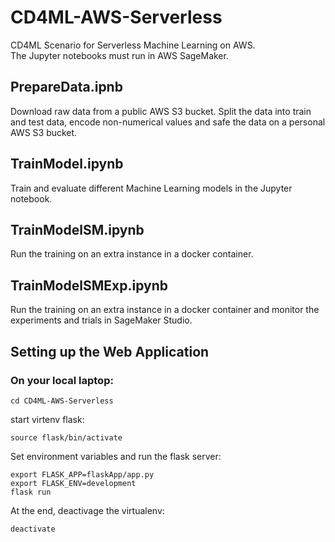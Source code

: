 # CD4ML-AWS-Serverless
CD4ML Scenario for Serverless Machine Learning on AWS.    
The Jupyter notebooks must run in AWS SageMaker.     

## PrepareData.ipnb
Download raw data from a public AWS S3 bucket. Split the data into train and test data, encode non-numerical values and safe the data on a personal AWS S3 bucket.

## TrainModel.ipynb
Train and evaluate different Machine Learning models in the Jupyter notebook.

## TrainModelSM.ipynb
Run the training on an extra instance in a docker container.

## TrainModelSMExp.ipynb
Run the training on an extra instance in a docker container and monitor the experiments and trials in SageMaker Studio.

## Setting up the Web Application

### On your local laptop:
```
cd CD4ML-AWS-Serverless
```
start virtenv flask:
```
source flask/bin/activate
```
Set environment variables and run the flask server:
```
export FLASK_APP=flaskApp/app.py
export FLASK_ENV=development
flask run
```
At the end, deactivage the virtualenv:
````
deactivate
````
